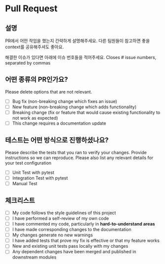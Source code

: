 # Pull Request

## 설명

PR에서 어떤 작업을 했는지 간략하게 설명해주세요. 다른 팀원들이 참고하면 좋을 context를 공유해주셔도 좋아요.

해결한 이슈가 있다면 아래에 이슈 번호들을 적어주세요.
Closes # issue numbers, separated by commas

## 어떤 종류의 PR인가요?

Please delete options that are not relevant.

- [ ] Bug fix (non-breaking change which fixes an issue)
- [ ] New feature (non-breaking change which adds functionality)
- [ ] Breaking change (fix or feature that would cause existing functionality to not work as expected)
- [ ] This change requires a documentation update

## 테스트는 어떤 방식으로 진행하셨나요?

Please describe the tests that you ran to verify your changes. Provide instructions so we can reproduce. Please also list any relevant details for your test configuration

- [ ] Unit Test with pytest
- [ ] Integration Test with pytest
- [ ] Manual Test

## 체크리스트

- [ ] My code follows the style guidelines of this project
- [ ] I have performed a self-review of my own code
- [ ] I have commented my code, particularly in **hard-to-understand areas**
- [ ] I have made corresponding changes to the documentation
- [ ] My changes generate no new warnings
- [ ] I have added tests that prove my fix is effective or that my feature works
- [ ] New and existing unit tests pass locally with my changes
- [ ] Any dependent changes have been merged and published in downstream modules